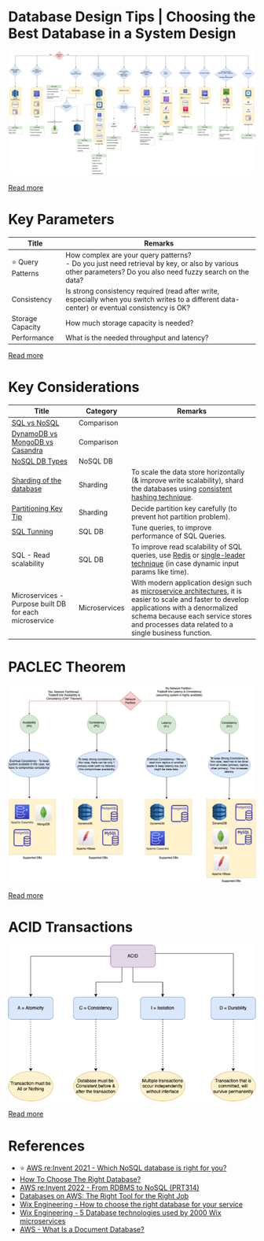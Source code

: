 # Database Design Tips | Choosing the Best Database in a System Design

![](DatabaseDesign.png)

[Read more](https://www.youtube.com/watch?v=cODCpXtPHbQ)

# Key Parameters

| Title                  | Remarks                                                                                                                                                        |
|------------------------|----------------------------------------------------------------------------------------------------------------------------------------------------------------|
| :star: Query Patterns  | How complex are your query patterns? <br/>- Do you just need retrieval by key, or also by various other parameters? Do you also need fuzzy search on the data? |
| Consistency            | Is strong consistency required (read after write, especially when you switch writes to a different data-center) or eventual consistency is OK?                 |
| Storage Capacity       | How much storage capacity is needed?                                                                                                                           |
| Performance            | What is the needed throughput and latency?                                                                                                                     |

[Read more](https://medium.com/wix-engineering/how-to-choose-the-right-database-for-your-service-97b1670c5632)

# Key Considerations

| Title                                                                                                | Category      | Remarks                                                                                                                                                                                                                                                                      |
|------------------------------------------------------------------------------------------------------|---------------|------------------------------------------------------------------------------------------------------------------------------------------------------------------------------------------------------------------------------------------------------------------------------|
| [SQL vs NoSQL](SQLvsNoSQL/Readme.md)                                                     | Comparison    |                                                                                                                                                                                                                                                                              |
| [DynamoDB vs MongoDB vs Casandra](NoSQL-Databases/DynamoDBVsMongoDBVsCasandra.md) | Comparison    |                                                                                                                                                                                                                                                                              |
| [NoSQL DB Types](NoSQL-Databases/Readme.md)                                       | NoSQL DB      |                                                                                                                                                                                                                                                                              |
| [Sharding of the database](PartitioningSharding/Readme.md)             | Sharding      | To scale the data store horizontally (& improve write scalability), shard the databases using [consistent hashing technique](PartitioningSharding/ConsistentHashing.md).                                                                       |
| [Partitioning Key Tip](PartitioningSharding/PartitionKeyTips.md)       | Sharding      | Decide partition key carefully (to prevent hot partition problem).                                                                                                                                                                                                           |
| [SQL Tunning](SQL-Databases/SQLTuning.md)                                         | SQL DB        | Tune queries, to improve performance of SQL Queries.                                                                                                                                                                                                                         |
| SQL - Read scalability                                                                               | SQL DB        | To improve read scalability of SQL queries, use [Redis](In-Memory-Databases/Redis) or [single-leader technique](Consistency&Replication/SingleLeaderReplication.md) (in case dynamic input params like time).                      |
| Microservices - Purpose built DB for each microservice                                               | Microservices | With modern application design such as [microservice architectures](../4_MicroServicesSOA/Readme.md), it is easier to scale and faster to develop applications with a denormalized schema because each service stores and processes data related to a single business function. |

# PACLEC Theorem

![](CAP&PACELCTheorems/PACELC_Diagram.drawio.png)

[Read more](CAP&PACELCTheorems/Readme.md)

# ACID Transactions

![](ACIDTransactions/assets/ACID_Property_DBMS.drawio.png)

[Read more](ACIDTransactions/Readme.md)

# References
- :star: [AWS re:Invent 2021 - Which NoSQL database is right for you?](https://www.youtube.com/watch?v=ivBaro-8PhI)
- [How To Choose The Right Database?](https://www.youtube.com/watch?v=kkeFE6iRfMM)
- [AWS re:Invent 2022 - From RDBMS to NoSQL (PRT314)](https://www.youtube.com/watch?v=eEENrNKxCdw)
- [Databases on AWS: The Right Tool for the Right Job](https://www.youtube.com/watch?v=WE8N5BU5MeI&t=3710s)
- [Wix Engineering - How to choose the right database for your service](https://medium.com/wix-engineering/how-to-choose-the-right-database-for-your-service-97b1670c5632)
- [Wix Engineering - 5 Database technologies used by 2000 Wix microservices](https://medium.com/wix-engineering/5-database-technologies-used-by-2000-wix-microservices-e4769638b8c3)
- [AWS - What Is a Document Database?](https://aws.amazon.com/nosql/document/)